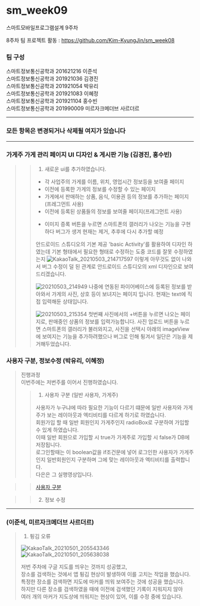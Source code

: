 # sm_week09
스마트모바일프로그램설계 9주차

8주차 팀 프로젝트 활동 : https://github.com/Kim-KyungJin/sm_week08

### 팀 구성   
스마트정보통신공학과 201621216 이준석   
스마트정보통신공학과 201921036 김경진   
스마트정보통신공학과 201921054 박유리   
스마트정보통신공학과 201921083 이혜정   
스마트정보통신공학과 201921104 홍수빈    
스마트정보통신공학과 201990009 미르자크메더브 사르더르    

   ***   
### 모든 항목은 변경되거나 삭제될 여지가 있습니다   
   ***   
      
### 가게주 가게 관리 페이지 UI 디자인 & 게시판 기능 (김경진, 홍수빈)   
>>1. 새로운 ui를 추가하였습니다.
>> - 각 사업주의 가게를 이름, 위치, 영업시간 정보등을 보여줄 페이지
>> - 이전에 등록한 가게의 정보를 수정할 수 있는 페이지
>> - 가게에서 판매하는 상품, 음식, 이용권 등의 정보를 추가하는 페이지(프레그먼트 사용)
>> - 이전에 등록된 상품들의 정보를 보여줄 페이지(프레그먼트 사용)
>> + 이미지 증록 버튼을 누르면 스마트폰의 갤러리가 나오는 기능을 구현하다 버그가 생겨 현재는 제거, 추후에 다시 추가할 예정
>> 
>>안드로이드 스튜디오의 기본 제공 'basic Activity'를 활용하여 디자인 하였는데 기본 형태에서 필요한 형태로 수정하는 도중 코드를 잘못 수정하였는지
>  ![KakaoTalk_20210503_214717597](https://user-images.githubusercontent.com/76034369/116878728-ba720200-ac5a-11eb-8736-a811a3327189.jpg)
>>이렇게 아무것도 없이 나와서 버그 수정이 덜 된 관계로 안드로이드 스튜디오의 xml 디자인으로 보여드리겠습니다.
>>
>>![20210503_214949](https://user-images.githubusercontent.com/76034369/116877944-98c44b00-ac59-11eb-99a3-28e5866320fb.png)
>>나중에 연동된 파이어베이스에 등록된 정보를 받아와서 가게의 사진, 상호 등이 보녀지는 페이지 입니다. 현재는 text에 직접 입력해둔 상태입니다.
>>
>>![20210503_215354](https://user-images.githubusercontent.com/76034369/116878270-14be9300-ac5a-11eb-99d9-c0ad0ce9cb02.png)
>>첫번쨰 사진에서의 +버튼을 누르면 나오는 페이지로, 판매중인 상품의 정보를 입력가능합니다.
>>사진 업로드 버튼을 누르면 스마트폰의 갤러리가 불러와지고, 사진을 선택시 아래의 imageView에 보여지는 기능을
>>추가하려했으나 버그로 인해 튕겨서 일단은 기능을 제거해두었습니다.



### 사용자 구분, 정보수정 (박유리, 이혜정)   
>진행과정   
> 이번주에는 저번주를 이어서 진행하였습니다. 
>
>> 1. 사용자 구분 (일반 사용자, 가게주)
>>
>> 사용자가 누구냐에 따라 필요한 기능이 다르기 떄문에 일반 사용자와 가게주가 보는 레이아웃과 엑티비티를 다르게 하기로 하였습니다.   
>> 회원가입 할 때 일반 회원인지 가게주인지 radioBox로 구분하여 가입할 수 있게 하였습니다.    
>> 이때 일반 회원으로 가입할 시 true가 가게주로 가입할 시 false가 DB에 저장됩니다.   
>> 로그인할때는 이 boolean값을 if조건문에 넣어 로그인한 사용자가 가게주인지 일반회원인지 구분하며 그에 맞는 레이아웃과 엑티비티를 출력합니다.   
>> 다은은 그 실행영상입니다.   

>>[사용자 구분](https://user-images.githubusercontent.com/79883808/116874926-0f127e80-ac55-11eb-8488-e38aaa38f396.mp4)   

>> 2. 정보 수정   

***   

### (이준석, 미르자크메더브 사르더르)   
>1. 튕김 오류   
>
>![KakaoTalk_20210501_205543346](https://user-images.githubusercontent.com/57963888/116868615-08cad500-ac4a-11eb-9758-05895716a0fe.jpg)
>![KakaoTalk_20210501_205638038](https://user-images.githubusercontent.com/57963888/116868617-09fc0200-ac4a-11eb-9982-85ffcf0bf483.jpg)   
>
>저번 주차에 구글 지도를 띄우는 것까지 성공했고,   
>장소를 검색하는 것에서 앱 튕김 현상이 발생하여 이를 고치는 작업을 했습니다.   
>특정한 장소를 검색하면 지도에 마커를 띄워 보여주는 것에 성공을 했습니다.   
>하지만 다른 장소를 검색하였을 때에 이전에 검색했던 기록이 지워지지 않아   
>여러 개의 마커가 지도상에 띄워지는 현상이 있어, 이를 수정 중에 있습니다.   
>


   
   

